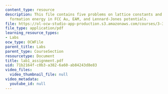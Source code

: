 ```yaml
---
content_type: resource
description: This file contains five problems on lattice constants and energies, vacancy
  formation energy in FCC Au, EAM, and Lennard-Jones potentials.
file: https://ol-ocw-studio-app-production.s3.amazonaws.com/courses/3-320-atomistic-computer-modeling-of-materials-sma-5107-spring-2005/71b2164fc0b3a3826a60ab84243d8e83_lab1_assignment.pdf
file_type: application/pdf
learning_resource_types:
- Labs
ocw_type: OCWFile
parent_title: Labs
parent_type: CourseSection
resourcetype: Document
title: lab1_assignment.pdf
uid: 71b2164f-c0b3-a382-6a60-ab84243d8e83
video_files:
  video_thumbnail_file: null
video_metadata:
  youtube_id: null
---
```

